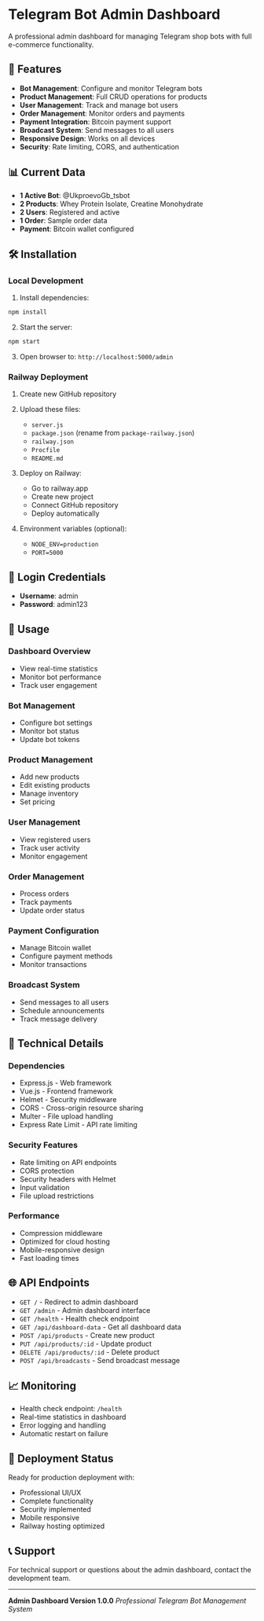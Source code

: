 # Telegram Bot Admin Dashboard

A professional admin dashboard for managing Telegram shop bots with full e-commerce functionality.

## 🚀 Features

- **Bot Management**: Configure and monitor Telegram bots
- **Product Management**: Full CRUD operations for products
- **User Management**: Track and manage bot users
- **Order Management**: Monitor orders and payments
- **Payment Integration**: Bitcoin payment support
- **Broadcast System**: Send messages to all users
- **Responsive Design**: Works on all devices
- **Security**: Rate limiting, CORS, and authentication

## 📊 Current Data

- **1 Active Bot**: @UkproevoGb_tsbot
- **2 Products**: Whey Protein Isolate, Creatine Monohydrate
- **2 Users**: Registered and active
- **1 Order**: Sample order data
- **Payment**: Bitcoin wallet configured

## 🛠 Installation

### Local Development

1. Install dependencies:
```bash
npm install
```

2. Start the server:
```bash
npm start
```

3. Open browser to: `http://localhost:5000/admin`

### Railway Deployment

1. Create new GitHub repository
2. Upload these files:
   - `server.js`
   - `package.json` (rename from `package-railway.json`)
   - `railway.json`
   - `Procfile`
   - `README.md`

3. Deploy on Railway:
   - Go to railway.app
   - Create new project
   - Connect GitHub repository
   - Deploy automatically

4. Environment variables (optional):
   - `NODE_ENV=production`
   - `PORT=5000`

## 🔑 Login Credentials

- **Username**: admin
- **Password**: admin123

## 📱 Usage

### Dashboard Overview
- View real-time statistics
- Monitor bot performance
- Track user engagement

### Bot Management
- Configure bot settings
- Monitor bot status
- Update bot tokens

### Product Management
- Add new products
- Edit existing products
- Manage inventory
- Set pricing

### User Management
- View registered users
- Track user activity
- Monitor engagement

### Order Management
- Process orders
- Track payments
- Update order status

### Payment Configuration
- Manage Bitcoin wallet
- Configure payment methods
- Monitor transactions

### Broadcast System
- Send messages to all users
- Schedule announcements
- Track message delivery

## 🔧 Technical Details

### Dependencies
- Express.js - Web framework
- Vue.js - Frontend framework
- Helmet - Security middleware
- CORS - Cross-origin resource sharing
- Multer - File upload handling
- Express Rate Limit - API rate limiting

### Security Features
- Rate limiting on API endpoints
- CORS protection
- Security headers with Helmet
- Input validation
- File upload restrictions

### Performance
- Compression middleware
- Optimized for cloud hosting
- Mobile-responsive design
- Fast loading times

## 🌐 API Endpoints

- `GET /` - Redirect to admin dashboard
- `GET /admin` - Admin dashboard interface
- `GET /health` - Health check endpoint
- `GET /api/dashboard-data` - Get all dashboard data
- `POST /api/products` - Create new product
- `PUT /api/products/:id` - Update product
- `DELETE /api/products/:id` - Delete product
- `POST /api/broadcasts` - Send broadcast message

## 📈 Monitoring

- Health check endpoint: `/health`
- Real-time statistics in dashboard
- Error logging and handling
- Automatic restart on failure

## 🚀 Deployment Status

Ready for production deployment with:
- Professional UI/UX
- Complete functionality
- Security implemented
- Mobile responsive
- Railway hosting optimized

## 📞 Support

For technical support or questions about the admin dashboard, contact the development team.

---

**Admin Dashboard Version 1.0.0**
*Professional Telegram Bot Management System*